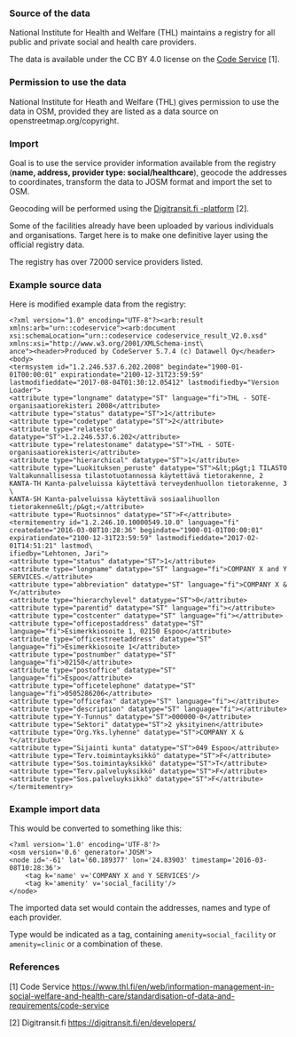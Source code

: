### Source of the data ###

National Institute for Health and Welfare (THL) maintains a registry for all public and private social and health care providers.

The data is available under the CC BY 4.0 license on the [Code Service](https://www.thl.fi/en/web/information-management-in-social-welfare-and-health-care/standardisation-of-data-and-requirements/code-service) [1].

### Permission to use the data ###

National Institute for Heath and Welfare (THL) gives permission to use the data in OSM, provided they are listed as a data source on openstreetmap.org/copyright.

### Import ###

Goal is to use the service provider information available from the registry (**name, address, provider type: social/healthcare**), geocode the addresses to coordinates, transform the data to JOSM format and import the set to OSM.

Geocoding will be performed using the [Digitransit.fi -platform](https://digitransit.fi/en/developers/) [2].

Some of the facilities already have been uploaded by various individuals and organisations. Target here is to make one definitive layer using the official registry data.

The registry has over 72000 service providers listed.

### Example source data ###

Here is modified example data from the registry:

```
<?xml version="1.0" encoding="UTF-8"?><arb:result xmlns:arb="urn::codeservice"><arb:document xsi:schemaLocation="urn::codeservice codeservice_result_V2.0.xsd" xmlns:xsi="http://www.w3.org/2001/XMLSchema-inst\
ance"><header>Produced by CodeServer 5.7.4 (c) Datawell Oy</header>
<body>
<termsystem id="1.2.246.537.6.202.2008" begindate="1900-01-01T00:00:01" expirationdate="2100-12-31T23:59:59" lastmodifieddate="2017-08-04T01:30:12.05412" lastmodifiedby="Version Loader">
<attribute type="longname" datatype="ST" language="fi">THL - SOTE-organisaatiorekisteri 2008</attribute>
<attribute type="status" datatype="ST">1</attribute>
<attribute type="codetype" datatype="ST">2</attribute>
<attribute type="relatesto" datatype="ST">1.2.246.537.6.202</attribute>
<attribute type="relatestoname" datatype="ST">THL - SOTE-organisaatiorekisteri</attribute>
<attribute type="hierarchical" datatype="ST">1</attribute>
<attribute type="Luokituksen_peruste" datatype="ST">&lt;p&gt;1 TILASTO Valtakunnallisessa tilastotuotannossa käytettävä tietorakenne, 2 KANTA-TH Kanta-palveluissa käytettävä terveydenhuollon tietorakenne, 3 \
KANTA-SH Kanta-palveluissa käytettävä sosiaalihuollon tietorakenne&lt;/p&gt;</attribute>
<attribute type="Ruotsinnos" datatype="ST">F</attribute>
<termitementry id="1.2.246.10.10000549.10.0" language="fi" createdate="2016-03-08T10:28:36" begindate="1900-01-01T00:00:01" expirationdate="2100-12-31T23:59:59" lastmodifieddate="2017-02-01T14:51:21" lastmod\
ifiedby="Lehtonen, Jari">
<attribute type="status" datatype="ST">1</attribute>
<attribute type="longname" datatype="ST" language="fi">COMPANY X and Y SERVICES.</attribute>
<attribute type="abbreviation" datatype="ST" language="fi">COMPANY X & Y</attribute>
<attribute type="hierarchylevel" datatype="ST">0</attribute>
<attribute type="parentid" datatype="ST" language="fi"></attribute>
<attribute type="costcenter" datatype="ST" language="fi"></attribute>
<attribute type="officepostaddress" datatype="ST" language="fi">Esimerkkiosoite 1, 02150 Espoo</attribute>
<attribute type="officestreetaddress" datatype="ST" language="fi">Esimerkkiosoite 1</attribute>
<attribute type="postnumber" datatype="ST" language="fi">02150</attribute>
<attribute type="postoffice" datatype="ST" language="fi">Espoo</attribute>
<attribute type="officetelephone" datatype="ST" language="fi">0505286206</attribute>
<attribute type="officefax" datatype="ST" language="fi"></attribute>
<attribute type="description" datatype="ST" language="fi"></attribute>
<attribute type="Y-Tunnus" datatype="ST">000000-0</attribute>
<attribute type="Sektori" datatype="ST">2 yksityinen</attribute>
<attribute type="Org.Yks.lyhenne" datatype="ST">COMPANY X & Y</attribute>
<attribute type="Sijainti kunta" datatype="ST">049 Espoo</attribute>
<attribute type="Terv.toimintayksikkö" datatype="ST">F</attribute>
<attribute type="Sos.toimintayksikkö" datatype="ST">T</attribute>
<attribute type="Terv.palveluyksikkö" datatype="ST">F</attribute>
<attribute type="Sos.palveluyksikkö" datatype="ST">F</attribute>
</termitementry> 
```

### Example import data ###
This would be converted to something like this:

```
<?xml version='1.0' encoding='UTF-8'?>
<osm version='0.6' generator='JOSM'>
<node id='-61' lat='60.189377' lon='24.83903' timestamp='2016-03-08T10:28:36'>
    <tag k='name' v='COMPANY X and Y SERVICES'/>
    <tag k='amenity' v='social_facility'/>
</node>
```

The imported data set would contain the addresses, names and type of each provider. 

Type would be indicated as a tag, containing ``` amenity=social_facility ``` or ``` amenity=clinic ``` or a combination of these.

### References ###

[1] Code Service https://www.thl.fi/en/web/information-management-in-social-welfare-and-health-care/standardisation-of-data-and-requirements/code-service

[2] Digitransit.fi https://digitransit.fi/en/developers/

